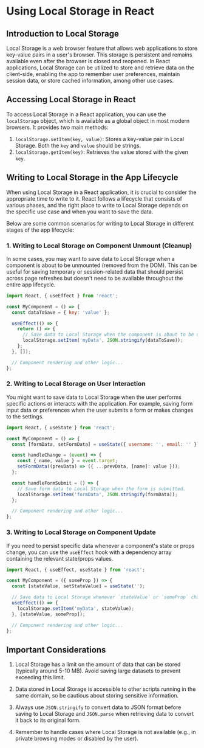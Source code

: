# Using Local Storage in React

## Introduction to Local Storage

Local Storage is a web browser feature that allows web applications to store key-value pairs in a user's browser. This storage is persistent and remains available even after the browser is closed and reopened. In React applications, Local Storage can be utilized to store and retrieve data on the client-side, enabling the app to remember user preferences, maintain session data, or store cached information, among other use cases.

## Accessing Local Storage in React

To access Local Storage in a React application, you can use the `localStorage` object, which is available as a global object in most modern browsers. It provides two main methods:

1. `localStorage.setItem(key, value)`: Stores a key-value pair in Local Storage. Both the `key` and `value` should be strings.
2. `localStorage.getItem(key)`: Retrieves the value stored with the given `key`.

## Writing to Local Storage in the App Lifecycle

When using Local Storage in a React application, it is crucial to consider the appropriate time to write to it. React follows a lifecycle that consists of various phases, and the right place to write to Local Storage depends on the specific use case and when you want to save the data.

Below are some common scenarios for writing to Local Storage in different stages of the app lifecycle:

### 1. Writing to Local Storage on Component Unmount (Cleanup)

In some cases, you may want to save data to Local Storage when a component is about to be unmounted (removed from the DOM). This can be useful for saving temporary or session-related data that should persist across page refreshes but doesn't need to be available throughout the entire app lifecycle.

```jsx
import React, { useEffect } from 'react';

const MyComponent = () => {
  const dataToSave = { key: 'value' };

  useEffect(() => {
    return () => {
      // Save data to Local Storage when the component is about to be unmounted.
      localStorage.setItem('myData', JSON.stringify(dataToSave));
    };
  }, []);

  // Component rendering and other logic...
};
```

### 2. Writing to Local Storage on User Interaction

You might want to save data to Local Storage when the user performs specific actions or interacts with the application. For example, saving form input data or preferences when the user submits a form or makes changes to the settings.

```jsx
import React, { useState } from 'react';

const MyComponent = () => {
  const [formData, setFormData] = useState({ username: '', email: '' });

  const handleChange = (event) => {
    const { name, value } = event.target;
    setFormData((prevData) => ({ ...prevData, [name]: value }));
  };

  const handleFormSubmit = () => {
    // Save form data to Local Storage when the form is submitted.
    localStorage.setItem('formData', JSON.stringify(formData));
  };

  // Component rendering and other logic...
};
```

### 3. Writing to Local Storage on Component Update

If you need to persist specific data whenever a component's state or props change, you can use the `useEffect` hook with a dependency array containing the relevant state/props values.

```jsx
import React, { useEffect, useState } from 'react';

const MyComponent = ({ someProp }) => {
  const [stateValue, setStateValue] = useState('');

  // Save data to Local Storage whenever `stateValue` or `someProp` changes.
  useEffect(() => {
    localStorage.setItem('myData', stateValue);
  }, [stateValue, someProp]);

  // Component rendering and other logic...
};
```

## Important Considerations

1. Local Storage has a limit on the amount of data that can be stored (typically around 5-10 MB). Avoid saving large datasets to prevent exceeding this limit.

2. Data stored in Local Storage is accessible to other scripts running in the same domain, so be cautious about storing sensitive information.

3. Always use `JSON.stringify` to convert data to JSON format before saving to Local Storage and `JSON.parse` when retrieving data to convert it back to its original form.

4. Remember to handle cases where Local Storage is not available (e.g., in private browsing modes or disabled by the user).
